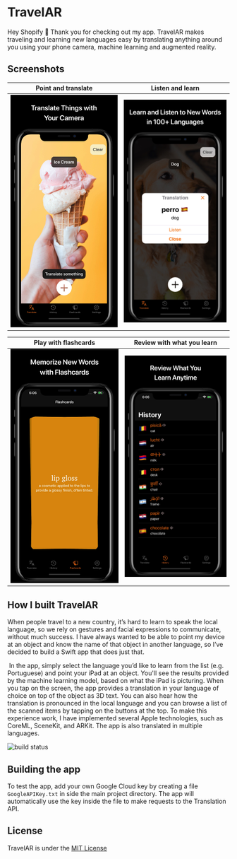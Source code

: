 # TravelAR
Hey Shopify 👋 Thank you for checking out my app. TravelAR makes traveling and learning new languages easy by translating anything around you using your phone camera, machine learning and augmented reality.

## Screenshots
| Point and translate  | Listen and learn |
| ------------- | ------------- |
| ![](/Screenshots/appstore_1.jpg?raw=true)  | ![](/Screenshots/appstore_2.jpg?raw=true)  |

| Play with flashcards  | Review with what you learn |
| ------------- | ------------- |
| ![](/Screenshots/appstore_3.jpg?raw=true)  | ![](/Screenshots/appstore_4.jpg?raw=true)  |

## How I built TravelAR
When people travel to a new country, it’s hard to learn to speak the local language, so we rely on gestures and facial expressions to communicate, without much success. I have always wanted to be able to point my device at an object and know the name of that object in another language, so I’ve decided to build a Swift app that does just that. 

 In the app, simply select the language you’d like to learn from the list (e.g. Portuguese) and point your iPad at an object. You'll see the results provided by the machine learning model, based on what the iPad is picturing. When you tap on the screen, the app provides a translation in your language of choice on top of the object as 3D text. You can also hear how the translation is pronounced in the local language and you can browse a list of the scanned items by tapping on the buttons at the top. To make this experience work, I have implemented several Apple technologies, such as CoreML, SceneKit, and ARKit. The app is also translated in multiple languages.

![build status](https://build.appcenter.ms/v0.1/apps/e0928fc1-253b-4e65-81cd-01e013fd6c0d/branches/master/badge)

## Building the app
To test the app, add your own Google Cloud key by creating a file `GoogleAPIKey.txt` in side the main project directory. The app will automatically use the key inside the file to make requests to the Translation API.

## License
TravelAR is under the [MIT License](https://github.com/cesaredecal/TravelAR/blob/master/LICENSE.txt)
